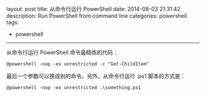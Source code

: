 layout: post
title: 从命令行运行 PowerShell
date: 2014-08-03 21:31:42
description: Run PowerShell from command line
categories: powershell
tags:
- powershell
---
从命令行运行 PowerShell 命令最精炼的代码：

    @powershell -nop -ex unrestricted -c "Get-ChildItem"

最后一个参数可以换成别的命令。另外，从命令行运行 .ps1 脚本的方式是：

    @powershell -nop -ex unrestricted .\something.ps1
